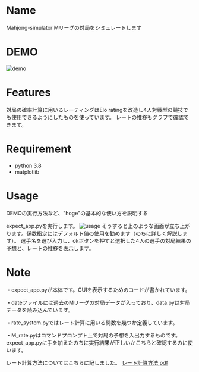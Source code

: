 # Name
Mahjong-simulator
Mリーグの対局をシミュレートします

# DEMO
![demo](https://user-images.githubusercontent.com/70689368/92993921-c45ebd80-f530-11ea-8ba6-e4dba977babf.png)

# Features

対局の確率計算に用いるレーティングはElo ratingを改造し4人対戦型の競技でも使用できるようにしたものを使っています。
レートの推移もグラフで確認できます。

# Requirement

* python 3.8
* matplotlib

# Usage

DEMOの実行方法など、"hoge"の基本的な使い方を説明する

expect_app.pyを実行します。
![usage](https://user-images.githubusercontent.com/70689368/92993955-0556d200-f531-11ea-9c4d-479b54506149.png)
そうすると上のような画面が立ち上がります。係数指定にはデフォルト値の使用を勧めます（のちに詳しく解説します）。
選手名を選び入力し、okボタンを押すと選択した4人の選手の対局結果の予想と、レートの推移を表示します。

# Note

・expect_app.pyが本体です。GUIを表示するためのコードが書かれています。

・dateファイルには過去のMリーグの対局データが入っており、data.pyは対局データを読み込んでいます。

・rate_system.pyではレート計算に用いる関数を幾つか定義しています。

・M_rate.pyはコマンドプロンプト上で対局の予想を入出力するものです。expect_app.pyに手を加えたのちに実行結果が正しいかこちらと確認するのに使います。

レート計算方法についてはこちらに記しました。
[レート計算方法.pdf](https://github.com/U-bari/ma-jan-sim/files/5212560/untitled-1.pdf)
